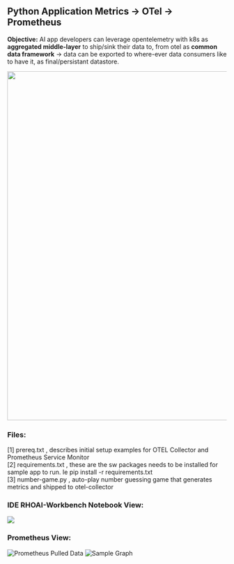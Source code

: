 ## Python Application Metrics -> OTel -> Prometheus

**Objective:** AI app developers can leverage opentelemetry with k8s as **aggregated middle-layer** to ship/sink their data to, from otel as **common data framework** -> data can be exported to where-ever data consumers like to have it, as final/persistant datastore.

<div align="center">
    <img src="https://raw.githubusercontent.com/tme-osx/Telco-ObX/refs/heads/main/python/images/arch2.png" width="800"/>
</div>

### Files:

[1] prereq.txt , describes initial setup examples for OTEL Collector and Prometheus Service Monitor <br>
[2] requirements.txt , these are the sw packages needs to be installed for sample app to run. Ie pip install -r requirements.txt <br>
[3] number-game.py , auto-play number guessing game that generates metrics and shipped to otel-collector <br>

### IDE RHOAI-Workbench Notebook View:

![](https://raw.githubusercontent.com/tme-osx/Telco-ObX/refs/heads/main/python/images/notebook.png)

### Prometheus View:

![Prometheus Pulled Data](https://raw.githubusercontent.com/tme-osx/Telco-ObX/refs/heads/main/python/images/prometheus_pulled_metrics.png)
![Sample Graph](https://raw.githubusercontent.com/tme-osx/Telco-ObX/refs/heads/main/python/images/figure2.png)




